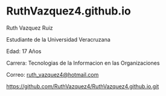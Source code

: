 # RuthVazquez4.github.io

Ruth Vazquez Ruiz

Estudiante de la Universidad Veracruzana

Edad: 17 Años

Carrera: Tecnologias de la Informacion en las Organizaciones

Correo: ruth_vazquez4@hotmail.com

https://github.com/RuthVazquez4/RuthVazquez4.github.io.git
